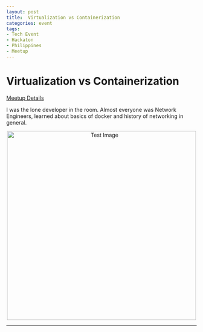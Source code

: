 ```yaml
---
layout: post
title:  Virtualization vs Containerization
categories: event
tags:
- Tech Event
- Hackaton
- Philippines
- Meetup
---
```


<h1 id="heading1">Virtualization vs Containerization</h1>

<a target="_blank" href="https://www.meetup.com/Cloud-and-Data-Center-PH/events/244923872/">Meetup Details</a>

<p>I was the lone developer in the room. Almost everyone was Network Engineers, learned about basics of docker and history of networking in general.</p>

<center>
<img class="responsive" src="https://lh3.googleusercontent.com/e8Pka_NSZPw_FTTVH0IeSDtR_lQ0Rh94Bs4Jz-4FhRWgqfFTPZqd--luuGLe1oDXK10FA3A5bVI0vrpRNmURmT3ymuSpQV5ObT47w-fijPdPr7xUl8tfEhS6VoyhPGcxebMdzjYH1utC_TlsPSjCPyHS8MiADIb3eEqmNQ-MQIARvNuR81WzpIyGnjiuCoz2O8vRyH-l8RXoI1M6jrT3sQPKfCgfxWRR_o_Onvx7T-H2Hvanivk0ULCktPa8_10XpPkvNGy9VsSBnwMAWB099V59E-Q7kZn_-Jumumw-GNslRx4ibm9dlbgpmQ-3LJ2SAZvu9brf6ddy7XFXDrmquIyfsD2OAh4zDtB7P8Zv5MTvWnnAogDVPl6EhzWBhoMX53slc-CsRtNmcmB8ODV9WOVM6NqKECDt0nqDVjAwvaj89JxvmS_dTGg5Xr_yfVmgi3y05A8w0K-K_8MgFq0yynA4lirDZQBvTd3Sd6Ca7WvhIsSoHVCE3ss9x8JtBxUZzuBxZTbnNM7ggeJ4lrjuvY9-i9vUXY0obHyH9Rvw5iqbgjQ8IvYGldpLgJVuiVWPrYeSI9f-Gu91hQPRWa7XAK2jrKo7iw5IKzIhxCF_fTzUDeU6txvoL8z6dkWsFQiJk3pclaTEwEkD1jTbFy4tuDB1tCpmlNpCJg4=w2048-h1152-no" width="500px" alt="Test Image" />

<hr/>

</center>
